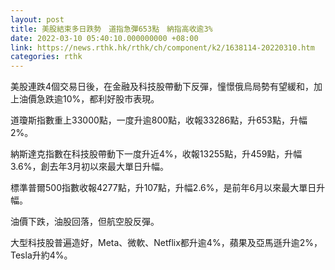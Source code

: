 ```yaml
---
layout: post
title: 美股結束多日跌勢　道指急彈653點　納指高收逾3%
date: 2022-03-10 05:40:10.000000000 +08:00
link: https://news.rthk.hk/rthk/ch/component/k2/1638114-20220310.htm
categories: rthk
---
```


美股連跌4個交易日後，在金融及科技股帶動下反彈，憧憬俄烏局勢有望緩和，加上油價急跌逾10%，都利好股市表現。

道瓊斯指數重上33000點，一度升逾800點，收報33286點，升653點，升幅2%。

納斯達克指數在科技股帶動下一度升近4%，收報13255點，升459點，升幅3.6%，創去年3月初以來最大單日升幅。

標準普爾500指數收報4277點，升107點，升幅2.6%，是前年6月以來最大單日升幅。

油價下跌，油股回落，但航空股反彈。

大型科技股普遍造好，Meta、微軟、Netflix都升逾4%，蘋果及亞馬遜升逾2%，Tesla升約4%。
